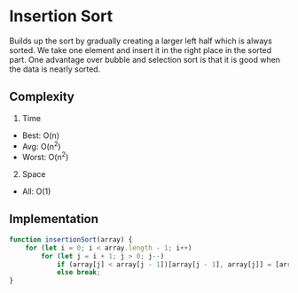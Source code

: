 # Insertion Sort
Builds up the sort by gradually creating a larger left half which is always sorted. 
We take one element and insert it in the right place in the sorted part. One advantage over bubble and selection sort is that it is good when the data is nearly sorted. 

## Complexity
1. Time
* Best: O(n)
* Avg: O(n<sup>2</sup>)
* Worst: O(n<sup>2</sup>)


2. Space
* All: O(1)

## Implementation
```javascript
function insertionSort(array) {
    for (let i = 0; i < array.length - 1; i++)
        for (let j = i + 1; j > 0; j--)
            if (array[j] < array[j - 1])[array[j - 1], array[j]] = [array[j], array[j - 1]];
            else break;
}
```
